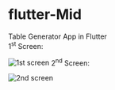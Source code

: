 # flutter-Mid
Table Generator App in Flutter<br>
1<sup>st</sup> Screen:

![1st screen](https://github.com/99-Haseeb/flutter-Mid/assets/126445861/d6044598-cf36-4942-a940-51a2fde2be3b)
2<sup>nd</sup> Screen:

![2nd screen](https://github.com/99-Haseeb/flutter-Mid/assets/126445861/fca3d63b-9f49-49ed-92d9-1d5b615f603b)
